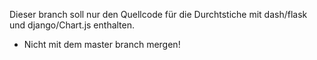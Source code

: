 Dieser branch soll nur den Quellcode für die Durchtstiche mit
dash/flask und django/Chart.js enthalten.

* Nicht mit dem master branch mergen!
